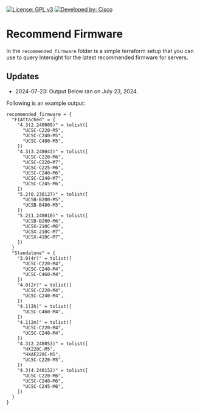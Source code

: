[![License: GPL v3](https://img.shields.io/badge/License-GPLv3-blue.svg)](https://www.gnu.org/licenses/gpl-3.0)
[![Developed by: Cisco](https://img.shields.io/badge/Developed%20by-Cisco-blue)](https://developer.cisco.com)

# Recommend Firmware

In the `recommended_firmware` folder is a simple terraform setup that you can use to query Intersight for the latest recommended firmware for servers.  

## Updates

* 2024-07-23: Output Below ran on July 23, 2024.

Following is an example output:

```
recommended_firmware = {
  "FIAttached" = {
    "4.3(2.240009)" = tolist([
      "UCSC-C220-M5",
      "UCSC-C240-M5",
      "UCSC-C480-M5",
    ])
    "4.3(3.240043)" = tolist([
      "UCSC-C220-M6",
      "UCSC-C220-M7",
      "UCSC-C225-M6",
      "UCSC-C240-M6",
      "UCSC-C240-M7",
      "UCSC-C245-M6",
    ])
    "5.2(0.230127)" = tolist([
      "UCSB-B200-M5",
      "UCSB-B480-M5",
    ])
    "5.2(1.240010)" = tolist([
      "UCSB-B200-M6",
      "UCSX-210C-M6",
      "UCSX-210C-M7",
      "UCSX-410C-M7",
    ])
  }
  "Standalone" = {
    "3.0(4r)" = tolist([
      "UCSC-C220-M4",
      "UCSC-C240-M4",
      "UCSC-C460-M4",
    ])
    "4.0(2r)" = tolist([
      "UCSC-C220-M4",
      "UCSC-C240-M4",
    ])
    "4.1(2h)" = tolist([
      "UCSC-C460-M4",
    ])
    "4.1(2m)" = tolist([
      "UCSC-C220-M4",
      "UCSC-C240-M4",
    ])
    "4.3(2.240053)" = tolist([
      "HX220C-M5",
      "HXAF220C-M5",
      "UCSC-C220-M5",
    ])
    "4.3(4.240152)" = tolist([
      "UCSC-C220-M6",
      "UCSC-C240-M6",
      "UCSC-C245-M6",
    ])
  }
}
```
